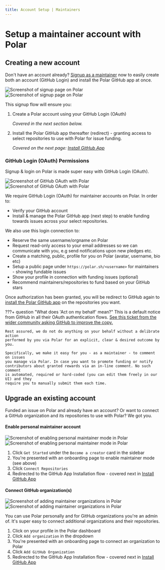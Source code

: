 ```yaml
---
title: Account Setup | Maintainers
---
```

# Setup a maintainer account with Polar

## Creating a new account

Don't have an account already? [Signup as a maintainer](https://polar.sh/signup/maintainer) now to easily
create both an account (GitHub Login) and install the Polar GitHub app at once.

![Screenshot of signup page on Polar](../../../../assets/maintainers/issue-funding/signup-light.jpg#only-light)
![Screenshot of signup page on Polar](../../../../assets/maintainers/issue-funding/signup-dark.jpg#only-dark)

This signup flow will ensure you:

1. Create a Polar account using your GitHub Login (OAuth)

    *Covered in the next section below.*

2. Install the Polar GitHub app thereafter (redirect) - granting access to
   select repositories to use with Polar for issue funding.

    *Covered on the next page: [Install GitHub App](/maintainers/issue-funding/getting-started/app-installation)*


### GitHub Login (OAuth) Permissions

Signup & login on Polar is made super easy with GitHub Login (OAuth).

![Screenshot of GitHub OAuth with Polar](../../../../assets/maintainers/issue-funding/gh-auth-light.jpg#only-light)
![Screenshot of GitHub OAuth with Polar](../../../../assets/maintainers/issue-funding/gh-auth-dark.jpg#only-dark)

We require GitHub Login (OAuth) for maintainer accounts on Polar. In order to:

- Verify your GitHub account
- Install & manage the Polar GitHub app (next step) to enable funding towards
issues across your select repositories.

We also use this login connection to:

- Reserve the same username/orgname on Polar
- Request read-only access to your email addresses so we can communicate with
  you, e.g send notifications upon new pledges etc.
- Create a matching, public, profile for you on Polar (avatar, username, bio etc)
- Setup a public page under `https://polar.sh/<username>` for maintainers -
  showing fundable issues
- Show your profile in connection with funding issues (optional)
- Recommend maintainers/repositories to fund based on your GitHub stars

Once authorization has been granted, you will be redirect to GitHub again to
[install the Polar GitHub app](/maintainers/issue-funding/getting-started/app-installation) on the
repositories you want.

???+ question "What does 'Act on my behalf' mean?"
    This is a default notice from GitHub in all their OAuth
    authentication flows. [See this ticket from the wider community asking GitHub to improve
    the copy.](https://github.com/orgs/community/discussions/37117b)

    Rest assured, we do not do anything on your behalf without a delibrate action
    performed by you via Polar for an explicit, clear & desired outcome by you.

    Specifically, we make it easy for you - as a maintainer - to comment on issues
    you manage via Polar. In case you want to promote funding or notify
    contributors about granted rewards via an in-line comment. No such comment
    is automated, required or hard-coded (you can edit them freely in our UI) and they
    require you to manually submit them each time.


## Upgrade an existing account

Funded an issue on Polar and already have an account? Or want to connect a
GitHub organization and its repositories to use with Polar? We got you.

#### Enable personal maintainer account

![Screenshot of enabling personal maintainer mode in Polar](../../../../assets/maintainers/issue-funding/polar-upgrade-light.jpg#only-light)
![Screenshot of enabling personal maintainer mode in Polar](../../../../assets/maintainers/issue-funding/polar-upgrade-dark.jpg#only-dark)

1. Click `Get Started` under the `Become a creator` card in the sidebar
2. You're presented with an onboarding page to enable maintainer mode (see above)
3. Click `Connect Repositories`
4. Redirected to the GitHub App Installation flow - covered next in [Install GitHub
App](/maintainers/issue-funding/getting-started/app-installation)

#### Connect GitHub organization(s)

![Screenshot of adding maintainer organizations in Polar](../../../../assets/maintainers/issue-funding/polar-connect-maintainer-org-light.jpg#only-light)
![Screenshot of adding maintainer organizations in Polar](../../../../assets/maintainers/issue-funding/polar-connect-maintainer-org-dark.jpg#only-dark)

You can use Polar personally and for GitHub organizations you're an admin of.
It's super easy to connect additional organizations and their repositories.

1. Click on your profile in the Polar dashboard
2. Click `Add organization` in the dropdown
3. You're presented with an onboarding page to connect an organization to Polar
4. Click `Add GitHub Organization`
5. Redirected to the GitHub App Installation flow - covered next in [Install GitHub
App](/maintainers/issue-funding/getting-started/app-installation)


